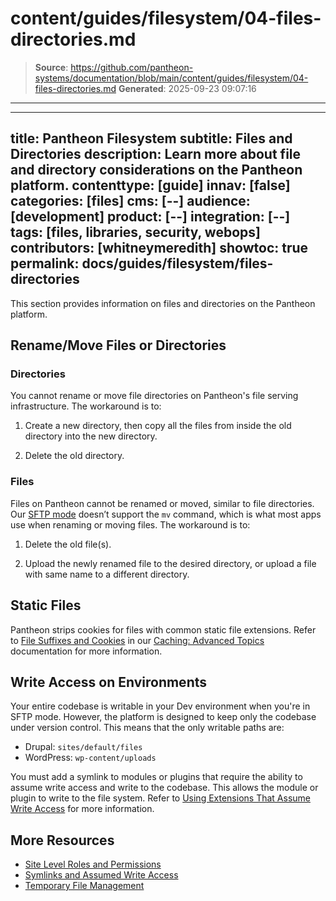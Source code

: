 # content/guides/filesystem/04-files-directories.md

> **Source**: https://github.com/pantheon-systems/documentation/blob/main/content/guides/filesystem/04-files-directories.md
> **Generated**: 2025-09-23 09:07:16

---

---
title: Pantheon Filesystem
subtitle: Files and Directories
description: Learn more about file and directory considerations on the Pantheon platform.
contenttype: [guide]
innav: [false]
categories: [files]
cms: [--]
audience: [development]
product: [--]
integration: [--]
tags: [files, libraries, security, webops]
contributors: [whitneymeredith]
showtoc: true
permalink: docs/guides/filesystem/files-directories
---

This section provides information on files and directories on the Pantheon platform.

## Rename/Move Files or Directories

### Directories

You cannot rename or move file directories on Pantheon's file serving infrastructure. The workaround is to:

1. Create a new directory, then copy all the files from inside the old directory into the new directory.

1. Delete the old directory.

### Files

Files on Pantheon cannot be renamed or moved, similar to file directories. Our [SFTP mode](/guides/sftp) doesn’t support the `mv` command, which is what most apps use when renaming or moving files. The workaround is to:

1. Delete the old file(s).

1. Upload the newly renamed file to the desired directory, or upload a file with same name to a different directory.

## Static Files

Pantheon strips cookies for files with common static file extensions. Refer to [File Suffixes and Cookies](/caching-advanced-topics#file-suffixes-and-cookies) in our [Caching: Advanced Topics](/caching-advanced-topics) documentation for more information.

## Write Access on Environments

Your entire codebase is writable in your Dev environment when you're in SFTP mode. However, the platform is designed to keep only the codebase under version control. This means that the only writable paths are:

- Drupal: `sites/default/files`
- WordPress: `wp-content/uploads`

You must add a symlink to modules or plugins that require the ability to assume write access and write to the codebase. This allows the module or plugin to write to the file system. Refer to [Using Extensions That Assume Write Access](/symlinks-assumed-write-access) for more information.

## More Resources

- [Site Level Roles and Permissions](/guides/account-mgmt/workspace-sites-teams/teams#site-level-roles-and-permissions)
- [Symlinks and Assumed Write Access](/symlinks-assumed-write-access)
- [Temporary File Management](/guides/filesystem/tmp)
